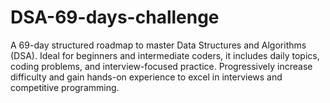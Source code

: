 # DSA-69-days-challenge
A 69-day structured roadmap to master Data Structures and Algorithms (DSA). Ideal for beginners and intermediate coders, it includes daily topics, coding problems, and interview-focused practice. Progressively increase difficulty and gain hands-on experience to excel in interviews and competitive programming.
